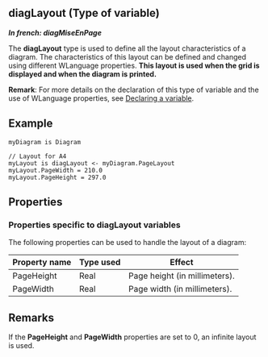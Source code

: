 
## diagLayout (Type of variable)

***In french: diagMiseEnPage***
			
				



<a name="XUse"></a>
<a name="Use"></a>
<a name="description"></a>
The **diagLayout** type is used to define all the layout characteristics of a diagram. The characteristics of this layout can be defined and changed using different WLanguage properties. **This layout is used when the grid is displayed and when the diagram is printed.**

**Remark**: For more details on the declaration of this type of variable and the use of WLanguage properties, see [Declaring a variable](../Motscles/1514032.md).


<a name="Example1"></a>
<a name="sample_code"></a>

## Example


```wl
myDiagram is Diagram

// Layout for A4
myLayout is diagLayout <- myDiagram.PageLayout
myLayout.PageWidth = 210.0
myLayout.PageHeight = 297.0
```

<a name="PROPS"></a>

## Properties


### Properties specific to diagLayout variables
<a name="properties_specific_diaglayout_variables_ELTPARAGRAPHE000033"></a>

The following properties can be used to handle the layout of a diagram:

| Property name | Type used | Effect |
| --- | --- | --- |
| PageHeight | Real | Page height (in millimeters). |
| PageWidth | Real | Page width (in millimeters). |


<a name="NOTE0"></a>

## Remarks
<a name="NOTE0_1"></a>
If the **PageHeight** and **PageWidth** properties are set to 0, an infinite layout is used. 


